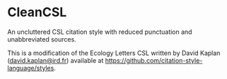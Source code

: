 # CleanCSL
An uncluttered CSL citation style with reduced punctuation and unabbreviated sources.

This is a modification of the Ecology Letters CSL written by David Kaplan (david.kaplan@ird.fr) available at https://github.com/citation-style-language/styles.
